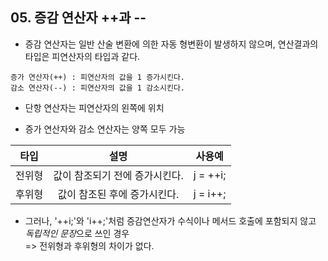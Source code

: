 ## 05. 증감 연산자 ++과 --

* 증감 연산자는 일반 산술 변환에 의한 자동 형변환이 발생하지 않으며, 연산결과의 타입은 피연산자의 타입과 같다.

```
증가 연산자(++) : 피연산자의 값을 1 증가시킨다.
감소 연산자(--) : 피연산자의 값을 1 감소시킨다.
```
* 단항 연산자는 피연산자의 왼쪽에 위치

* 증가 연산자와 감소 연산자는 양쪽 모두 가능

| 타입 | 설명 | 사용예 |
| :--: | :--: | :--: |
| 전위형 | 값이 참조되기 전에 증가시킨다. | j = ++i; |
| 후위형 | 값이 참조된 후에 증가시킨다. | j = i++; |

* 그러나, '++i;'와 'i++;'처럼 증감연산자가 수식이나 메서드 호출에 포함되지 않고 *독립적인 문장*으로 쓰인 경우   
  => 전위형과 후위형의 차이가 없다.

```

```
